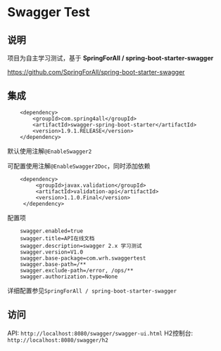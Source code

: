 # Swagger Test #

## 说明 ##
项目为自主学习测试，基于
**SpringForAll / spring-boot-starter-swagger**

<https://github.com/SpringForAll/spring-boot-starter-swagger>

## 集成 ##
```
    <dependency>
        <groupId>com.spring4all</groupId>
        <artifactId>swagger-spring-boot-starter</artifactId>
        <version>1.9.1.RELEASE</version>
    </dependency>
```
默认使用注解`@EnableSwagger2`

可配置使用注解`@EnableSwagger2Doc`，同时添加依赖
```
    <dependency>
         <groupId>javax.validation</groupId>
         <artifactId>validation-api</artifactId>
         <version>1.1.0.Final</version>
     </dependency>
```
配置项
```
    swagger.enabled=true
    swagger.title=API在线文档
    swagger.description=swagger 2.x 学习测试
    swagger.version=V1.0
    swagger.base-package=com.wrh.swaggertest
    swagger.base-path=/**
    swagger.exclude-path=/error, /ops/**
    swagger.authorization.type=None
```
详细配置参见`SpringForAll / spring-boot-starter-swagger`

## 访问 ##
API:
`http://localhost:8080/swagger/swagger-ui.html`
H2控制台: `http://localhost:8080/swagger/h2`